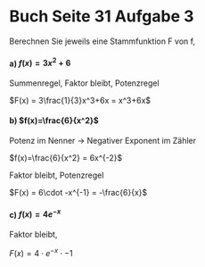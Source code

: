 # Buch Seite 31 Aufgabe 3

Berechnen Sie jeweils eine Stammfunktion F von f,

#### a) $f(x)=3x^2+6$

Summenregel, Faktor bleibt, Potenzregel

$F(x) =  3\frac{1}{3}x^3+6x = x^3+6x$

#### b) $f(x)=\frac{6}{x^2}$

Potenz im Nenner -> Negativer Exponent im Zähler

$f(x)=\frac{6}{x^2} = 6x^{-2}$

Faktor bleibt, Potenzregel

$F(x) = 6\cdot -x^{-1} = -\frac{6}{x}$

#### c) $f(x) = 4e^{-x}$

Faktor bleibt,

$F(x) = 4 \cdot e^{-x} \cdot -1$


